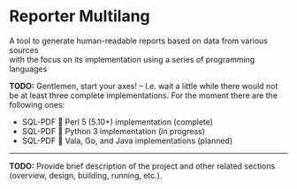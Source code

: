# Reporter Multilang

A tool to generate human-readable reports based on data from various sources
<br />with the focus on its implementation using a series of programming languages

**TODO:** Gentlemen, start your axes! &ndash; I.e. wait a little while there would not be at least three complete implementations. For the moment there are the following ones:
* SQL-PDF :small_blue_diamond: Perl 5 (5.10+) implementation (complete)
* SQL-PDF :small_blue_diamond: Python 3 implementation (in progress)
* SQL-PDF :small_blue_diamond: Vala, Go, and Java implementations (planned)

---

**TODO:** Provide brief description of the project and other related sections (overview, design, building, running, etc.).
